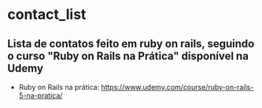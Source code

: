 # contact_list
Lista de contatos feito em ruby on rails, seguindo o curso "Ruby on Rails na Prática" disponível na Udemy
---
* Ruby on Rails na prática: https://www.udemy.com/course/ruby-on-rails-5-na-pratica/
